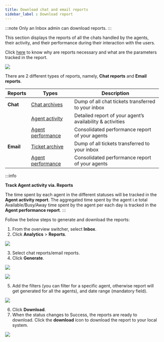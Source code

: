 ```yaml
---
title: Download chat and email reports
sidebar_label : Download report
---
```


  

:::note
Only an Inbox admin can download reports.
:::

  
This section displays the reports of all the chats handled by the agents, their activity, and their performance during their interaction with the users.

Click [here](https://docs.yellow.ai/docs/platform_concepts/inbox/inbox#3-default-agent-status) to know why are reports necessary and what are the parameters tracked in the report. 
  

![](https://i.imgur.com/ghVIVmj.png)

  
  

There are 2 different types of reports, namely, **Chat reports** and **Email reports**.

  

| Reports| Types | Description |
| -------- | -------- | -------- |
| **Chat** | [Chat archives](https://docs.yellow.ai/docs/platform_concepts/inbox/analytics-reports/reports/chats/chat-archives-report) | Dump of all chat tickets transferred to your inbox |
||[Agent activity](https://docs.yellow.ai/docs/platform_concepts/inbox/analytics-reports/reports/chats/chat-agent-activity-report)| Detailed report of your agent’s availability & activities|
||[Agent performance](https://docs.yellow.ai/docs/platform_concepts/inbox/analytics-reports/reports/chats/chat-agent-performance-report)|Consolidated performance report of your agents|
|**Email**|[Ticket archive](https://docs.yellow.ai/docs/platform_concepts/inbox/analytics-reports/reports/tickets/ticket-archive-report)|Dump of all tickets transferred to your inbox|
||[Agent performance](https://docs.yellow.ai/docs/platform_concepts/inbox/analytics-reports/reports/tickets/ticket-agent-performance-report)|Consolidated performance report of your agents|

  
  
:::info

**Track Agent activity via. Reports**

The time spent by each agent in the different statuses will be tracked in the **Agent activity report**. The aggregated time spent by the agent i.e total Available/Busy/Away time spent by the agent per each day is tracked in the **Agent performance report**.
:::



Follow the below steps to generate and download the reports:

  

1. From the overview switcher, select **Inbox**.
2. Click **Analytics** > **Reports**.  

![](https://i.imgur.com/GnNuVzj.png)

3. Select chat reports/email reports.
4. Click **Generate**.

![](https://i.imgur.com/WHIyHgr.png)

  

![](https://i.imgur.com/eTe17pj.png)

  

5. Add the filters (you can filter for a specific agent, otherwise report will get generated for all the agents), and date range (mandatory field).

  

![](https://i.imgur.com/ENivg09.png)

  

6. Click **Download**.
7. When the status changes to Success, the reports are ready to download. Click the **download** icon to download the report to your local system.

  

![](https://i.imgur.com/ka62HMn.png)